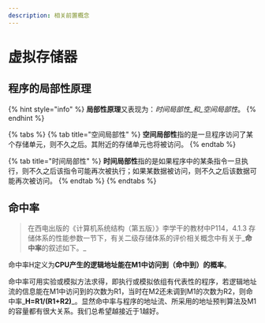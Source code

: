 ```yaml
---
description: 相关前置概念
---
```


# 虚拟存储器

## 程序的局部性原理

{% hint style="info" %}
**局部性原理**又表现为：_时间局部性_和_空间局部性_。
{% endhint %}

{% tabs %}
{% tab title="空间局部性" %}
**空间局部性**指的是一旦程序访问了某个存储单元，则不久之后。其附近的存储单元也将被访问。
{% endtab %}

{% tab title="时间局部性" %}
**时间局部性**指的是如果程序中的某条指令一旦执行，则不久之后该指令可能再次被执行；如果某数据被访问，则不久之后该数据可能再次被访问。
{% endtab %}
{% endtabs %}

## 命中率

> 在西电出版的《计算机系统结构（第五版）》李学干的教材中P114，4.1.3 存储体系的性能参数一节下，有关二级存储体系的评价相关概念中有关于_**命中率**的叙述如下。_

命中率H定义为**CPU产生的逻辑地址能在M1中访问到（命中到）的概率**。

命中率可用实验或模拟方法求得，即执行或模拟依组有代表性的程序，若逻辑地址流的信息能在M1中访问到的次数为R1，当时在M2还未调到M1的次数为R2，则命中率_**H=R1/\(R1+R2\)**_。显然命中率与程序的地址流、所采用的地址预判算法及M1的容量都有很大关系。我们总希望越接近于1越好。





